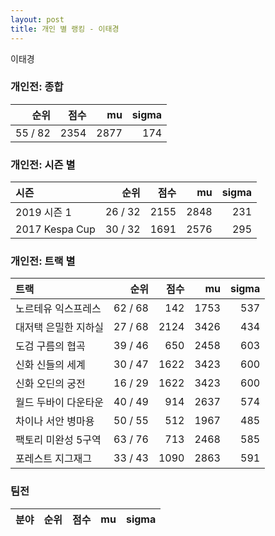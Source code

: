```yaml
---
layout: post
title: 개인 별 랭킹 - 이태경
---
```


이태경

### 개인전: 종합

| 순위 | 점수 | mu | sigma |
|---:|---:|---:|---:|
| 55 / 82 | 2354 | 2877 | 174 |

### 개인전: 시즌 별

| 시즌 | 순위 | 점수 | mu | sigma |
|:---|---:|---:|---:|---:|
| 2019 시즌 1 | 26 / 32 | 2155 | 2848 | 231 |
| 2017 Kespa Cup | 30 / 32 | 1691 | 2576 | 295 |

### 개인전: 트랙 별

| 트랙 | 순위 | 점수 | mu | sigma |
|:---|---:|---:|---:|---:|
| 노르테유 익스프레스 | 62 / 68 | 142 | 1753 | 537 |
| 대저택 은밀한 지하실 | 27 / 68 | 2124 | 3426 | 434 |
| 도검 구름의 협곡 | 39 / 46 | 650 | 2458 | 603 |
| 신화 신들의 세계 | 30 / 47 | 1622 | 3423 | 600 |
| 신화 오딘의 궁전 | 16 / 29 | 1622 | 3423 | 600 |
| 월드 두바이 다운타운 | 40 / 49 | 914 | 2637 | 574 |
| 차이나 서안 병마용 | 50 / 55 | 512 | 1967 | 485 |
| 팩토리 미완성 5구역 | 63 / 76 | 713 | 2468 | 585 |
| 포레스트 지그재그 | 33 / 43 | 1090 | 2863 | 591 |

### 팀전

| 분야 | 순위 | 점수 | mu | sigma |
|:---|---:|---:|---:|---:|
